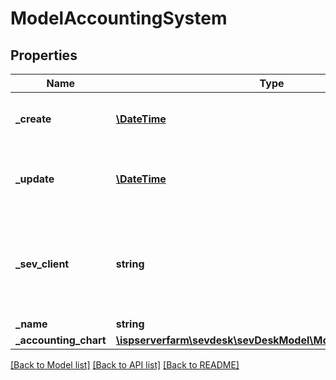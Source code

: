 # ModelAccountingSystem

## Properties
Name | Type | Description | Notes
------------ | ------------- | ------------- | -------------
**_create** | [**\DateTime**](\DateTime.md) | creation date of the accounting system | [optional] 
**_update** | [**\DateTime**](\DateTime.md) | date the accounting system was last updated | [optional] 
**_sev_client** | **string** | sevClient is the unique id every customer has and is used in nearly all operations | [optional] 
**_name** | **string** |  | [optional] 
**_accounting_chart** | [**\ispserverfarm\sevdesk\sevDeskModel\ModelAccountingChart**](ModelAccountingChart.md) |  | [optional] 

[[Back to Model list]](../README.md#documentation-for-models) [[Back to API list]](../README.md#documentation-for-api-endpoints) [[Back to README]](../README.md)


